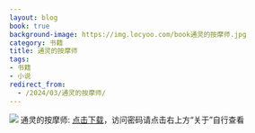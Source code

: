 ```yaml
---
layout: blog
book: true
background-image: https://img.locyoo.com/book通灵的按摩师.jpg
category: 书籍
title: 通灵的按摩师
tags:
- 书籍
- 小说
redirect_from:
  - /2024/03/通灵的按摩师/
---
```

![](https://img.locyoo.com/book通灵的按摩师.jpg)
通灵的按摩师: <a name = "ref1" href="https://url18.ctfile.com/f/50983618-1439916373-bfe837?p=3619">点击下载</a>，访问密码请点击右上方“关于”自行查看